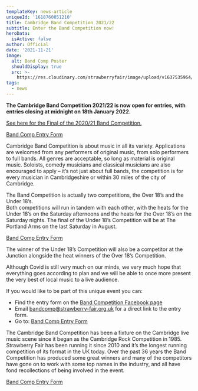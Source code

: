 ```yaml
---
templateKey: news-article
uniqueId: '1618760851210'
title: Cambridge Band Competition 2021/22
subtitle: Enter the Band Competition now!
heroData:
  isActive: false
author: Official
date: '2021-11-21'
image:
  alt: Band Comp Poster
  shouldDisplay: true
  src: >-
    https://res.cloudinary.com/strawberryfair/image/upload/v1637535964/2022BandCompetition_wlmkvc.jpg
tags:
  - news
---
```

**The Cambridge Band Competition 2021/22 is now open for entries, with entries closing at midnight on 18th January 2022.**

[See here for the Final of the 2020/21 Band Competition.](https://youtu.be/GdS32992Q68)

[Band Comp Entry Form](https://docs.google.com/forms/d/e/1FAIpQLSemT8AqQF-bPBfR8oq980bwGxCo6JWrfVclrazYcnuhBLOyKA/viewform?fbclid=IwAR0xViIvFLs_Y8pQdrKVw20_sLtUD-bYxcCyYvsaGKtPDpAL7zifAVkPBYQ)

Cambridge Band Competition is about music in all its variety. Applications are welcomed from any performers of original music, from solo performers to full bands.  All genres are acceptable, so long as material is original music. Soloists, comedy musicians and classical musicians are also encouraged to apply – it’s not just about full bands, the competition is for every musician in Cambridgeshire or within 30 miles of the city of Cambridge. 

 The Band Competition is actually two competitions, the Over 18’s and the Under 18’s.\
Both competitions will run in tandem with each other, with the heats for the Under 18’s on the Saturday afternoons and the heats for the Over 18’s on the Saturday nights. The final of the Under 18’s Competition will be at The Portland Arms on the last Saturday in August. 

[Band Comp Entry Form](https://docs.google.com/forms/d/e/1FAIpQLSemT8AqQF-bPBfR8oq980bwGxCo6JWrfVclrazYcnuhBLOyKA/viewform?fbclid=IwAR0xViIvFLs_Y8pQdrKVw20_sLtUD-bYxcCyYvsaGKtPDpAL7zifAVkPBYQ)

The winner of the Under 18’s Competition will also be a competitor at the Junction alongside the heat winners of the Over 18’s Competition. 

Although Covid is still very much on our minds, we very much hope that everything goes according to plan and we will be able to once more present the very best of local music to a live audience.

If you would like to be part of this unique event you can:

* Find the entry form on the [Band Competition Facebook page ](https://www.facebook.com/CambridgeBandCompetition/)
* Email <a href='mailto:bandcomp@strawberry-fair.org.uk'>bandcomp@strawberry-fair.org.uk</a> for a direct link to the entry form.
* Go to: [Band Comp Entry Form](https://docs.google.com/forms/d/e/1FAIpQLSemT8AqQF-bPBfR8oq980bwGxCo6JWrfVclrazYcnuhBLOyKA/viewform?fbclid=IwAR0xViIvFLs_Y8pQdrKVw20_sLtUD-bYxcCyYvsaGKtPDpAL7zifAVkPBYQ)

The Cambridge Band Competition has been a fixture on the Cambridge live music scene since it began as the Cambridge Rock Competition in 1985. Strawberry Fair has been running it since 2010 and it’s the longest running competition of its format in the UK today.  Over the past 36 years the Band Competition has produced some great winners and many of the competitors have gone on to work with some top names in the industry, and all have fond recollections of being involved in the event.

[Band Comp Entry Form](https://docs.google.com/forms/d/e/1FAIpQLSemT8AqQF-bPBfR8oq980bwGxCo6JWrfVclrazYcnuhBLOyKA/viewform?fbclid=IwAR0xViIvFLs_Y8pQdrKVw20_sLtUD-bYxcCyYvsaGKtPDpAL7zifAVkPBYQ)
